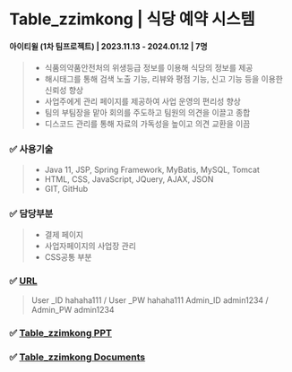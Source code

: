 # Table_zzimkong | 식당 예약 시스템
#### 아이티윌 (1차 팀프로젝트) | 2023.11.13 - 2024.01.12 | 7명

> - 식품의약품안전처의 위생등급 정보를 이용해 식당의 정보를 제공
> - 해시태그를 통해 검색 노출 기능, 리뷰와 평점 기능, 신고 기능 등을 이용한 신뢰성 향상
> - 사업주에게 관리 페이지를 제공하여 사업 운영의 편리성 향상
> - 팀의 부팀장을 맡아 회의를 주도하고 팀원의 의견을 이끌고 종합
> - 디스코드 관리를 통해 자료의 가독성을 높이고 의견 교환을 이끔

### ✅ 사용기술
> - Java 11, JSP, Spring Framework, MyBatis, MySQL, Tomcat
> - HTML, CSS, JavaScript, JQuery, AJAX, JSON
> - GIT, GitHub

### ✅ 담당부분
> - 결제 페이지
> - 사업자페이지의 사업장 관리
> - CSS공통 부분


### ✅ [URL](http://c5d2308t2.itwillbs.com/zzimkong/)
> User _ID hahaha111 /  User _PW hahaha111
> Admin_ID admin1234 / Admin_PW admin1234

### ✅ [Table_zzimkong PPT](https://drive.google.com/file/d/1Bk9R7OcgkHpxv5pHvTrraNPnGgBJmTo4/view?usp=sharing)


### ✅ [Table_zzimkong Documents](https://drive.google.com/drive/folders/1nzWLDrreENVaQ_YG6SdzDdxmkzrqvUmA?usp=sharing)

